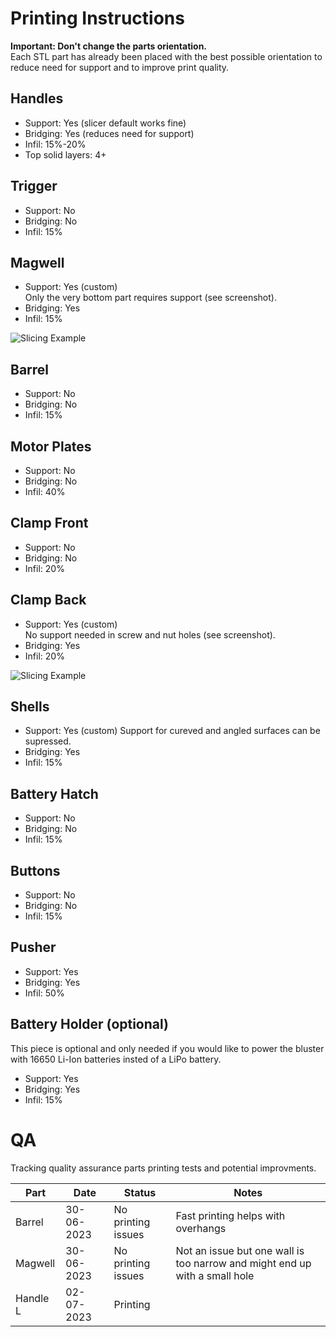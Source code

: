 # Printing Instructions

**Important: Don't change the parts orientation.**    
Each STL part has already been placed with the best possible orientation to reduce need for support and to improve print quality.

## Handles
- Support: Yes (slicer default works fine)
- Bridging: Yes (reduces need for support)
- Infil: 15%-20%
- Top solid layers: 4+


## Trigger
- Support: No
- Bridging: No
- Infil: 15%

## Magwell
- Support: Yes (custom)  
  Only the very bottom part requires support (see screenshot).
- Bridging: Yes
- Infil: 15%
 
![Slicing Example](https://user-images.githubusercontent.com/2025999/201486592-a07d69d4-a728-4cef-80a3-c37d84d0bdfb.png)

## Barrel
- Support: No
- Bridging: No
- Infil: 15%

## Motor Plates
- Support: No
- Bridging: No
- Infil: 40%

## Clamp Front
- Support: No
- Bridging: No
- Infil: 20%

## Clamp Back
- Support: Yes (custom)  
  No support needed in screw and nut holes (see screenshot).
- Bridging: Yes
- Infil: 20%

![Slicing Example](https://user-images.githubusercontent.com/2025999/201486946-0388169e-8610-4b7f-bc4f-07be6bdfc223.png)

## Shells
- Support: Yes (custom)
  Support for cureved and angled surfaces can be supressed. 
- Bridging: Yes
- Infil: 15%


## Battery Hatch
- Support: No
- Bridging: No
- Infil: 15%

## Buttons
- Support: No
- Bridging: No
- Infil: 15%

## Pusher
- Support: Yes
- Bridging: Yes
- Infil: 50%

## Battery Holder (optional)
This piece is optional and only needed if you would like to power the bluster with 16650 Li-Ion batteries insted of a LiPo battery.
- Support: Yes
- Bridging: Yes
- Infil: 15%


# QA
Tracking quality assurance parts printing tests and potential improvments.

| Part | Date | Status| Notes|
|---|---|---|---|
|Barrel|30-06-2023 |No printing issues| Fast printing helps with overhangs | 
|Magwell|30-06-2023|No printing issues| Not an issue but one wall is too narrow and might end up with a small hole | 
|Handle L|02-07-2023|Printing|  | 


